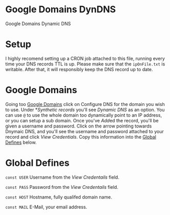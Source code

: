 # Google Domains DynDNS
Google Domains Dynamic DNS

# Setup
I highly recomend setting up a CRON job attached to this file, running every time your DNS records TTL is up. Please make sure that the `ipOnFile.txt` is writable. After that, it will responsibly keep the DNS record up to date.

# Google Domains
Going too [Google Domains](https://domains.google.com) click on Configure DNS for the domain you wish to use. Under **Synthetic records* you'll see *Dynamic DNS* as an option. You can use `@` to use the whole domain too dynamically point to an IP address, or you can setup a sub domain. Once you've *Add*ed the record, you'll be given a username and password. Click on the arrow pointing towards Dnymaic DNS, and you'll see the username and password attached to your record and click *View Credentials*. Copy this information into the [Global Defines](#global-defines) below.

# Global Defines
`const USER` Username from the *View Credentails* field.

`const PASS` Password from the *View Credentails* field.

`const HOST` Hostname, fully qualifed domain name.

`const MAIL` E-Mail, your email address.
